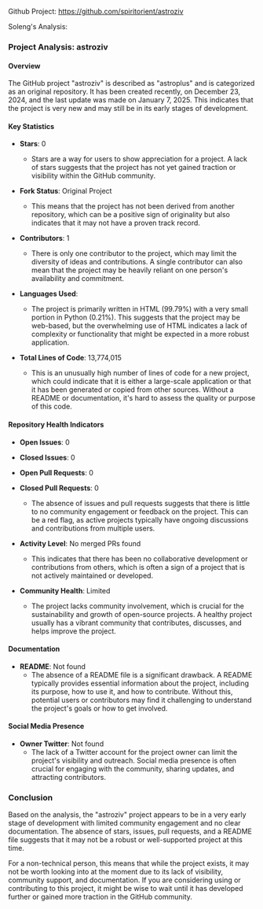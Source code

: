 Github Project: https://github.com/spiritorient/astroziv

Soleng's Analysis:

### Project Analysis: astroziv

#### Overview
The GitHub project "astroziv" is described as "astroplus" and is categorized as an original repository. It has been created recently, on December 23, 2024, and the last update was made on January 7, 2025. This indicates that the project is very new and may still be in its early stages of development.

#### Key Statistics
- **Stars**: 0
  - Stars are a way for users to show appreciation for a project. A lack of stars suggests that the project has not yet gained traction or visibility within the GitHub community.
  
- **Fork Status**: Original Project
  - This means that the project has not been derived from another repository, which can be a positive sign of originality but also indicates that it may not have a proven track record.

- **Contributors**: 1
  - There is only one contributor to the project, which may limit the diversity of ideas and contributions. A single contributor can also mean that the project may be heavily reliant on one person's availability and commitment.

- **Languages Used**: 
  - The project is primarily written in HTML (99.79%) with a very small portion in Python (0.21%). This suggests that the project may be web-based, but the overwhelming use of HTML indicates a lack of complexity or functionality that might be expected in a more robust application.

- **Total Lines of Code**: 13,774,015
  - This is an unusually high number of lines of code for a new project, which could indicate that it is either a large-scale application or that it has been generated or copied from other sources. Without a README or documentation, it's hard to assess the quality or purpose of this code.

#### Repository Health Indicators
- **Open Issues**: 0
- **Closed Issues**: 0
- **Open Pull Requests**: 0
- **Closed Pull Requests**: 0
  - The absence of issues and pull requests suggests that there is little to no community engagement or feedback on the project. This can be a red flag, as active projects typically have ongoing discussions and contributions from multiple users.

- **Activity Level**: No merged PRs found
  - This indicates that there has been no collaborative development or contributions from others, which is often a sign of a project that is not actively maintained or developed.

- **Community Health**: Limited
  - The project lacks community involvement, which is crucial for the sustainability and growth of open-source projects. A healthy project usually has a vibrant community that contributes, discusses, and helps improve the project.

#### Documentation
- **README**: Not found
  - The absence of a README file is a significant drawback. A README typically provides essential information about the project, including its purpose, how to use it, and how to contribute. Without this, potential users or contributors may find it challenging to understand the project's goals or how to get involved.

#### Social Media Presence
- **Owner Twitter**: Not found
  - The lack of a Twitter account for the project owner can limit the project's visibility and outreach. Social media presence is often crucial for engaging with the community, sharing updates, and attracting contributors.

### Conclusion
Based on the analysis, the "astroziv" project appears to be in a very early stage of development with limited community engagement and no clear documentation. The absence of stars, issues, pull requests, and a README file suggests that it may not be a robust or well-supported project at this time. 

For a non-technical person, this means that while the project exists, it may not be worth looking into at the moment due to its lack of visibility, community support, and documentation. If you are considering using or contributing to this project, it might be wise to wait until it has developed further or gained more traction in the GitHub community.